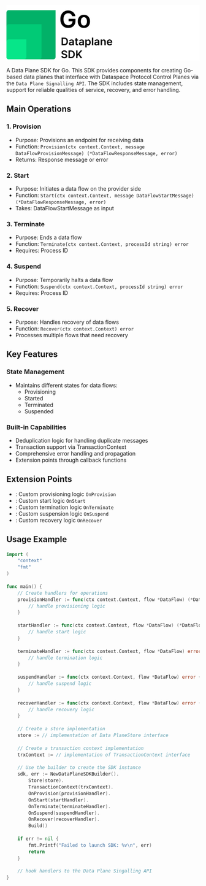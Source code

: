 ![](./docs/logo/go.sdk.logo.stacked.svg)

A Data Plane SDK for Go. This SDK provides components for creating Go-based data planes that interface with Dataspace
Protocol Control Planes via the `Data Plane Signalling API`. The SDK includes state management, support for reliable
qualities of service, recovery, and error handling.

## Main Operations

### 1. Provision

- Purpose: Provisions an endpoint for receiving data
- Function: `Provision(ctx context.Context, message DataFlowProvisionMessage) (*DataFlowResponseMessage, error)`
- Returns: Response message or error

### 2. Start

- Purpose: Initiates a data flow on the provider side
- Function: `Start(ctx context.Context, message DataFlowStartMessage) (*DataFlowResponseMessage, error)`
- Takes: DataFlowStartMessage as input

### 3. Terminate

- Purpose: Ends a data flow
- Function: `Terminate(ctx context.Context, processId string) error`
- Requires: Process ID

### 4. Suspend

- Purpose: Temporarily halts a data flow
- Function: `Suspend(ctx context.Context, processId string) error`
- Requires: Process ID

### 5. Recover

- Purpose: Handles recovery of data flows
- Function: `Recover(ctx context.Context) error`
- Processes multiple flows that need recovery

## Key Features

### State Management

- Maintains different states for data flows:
    - Provisioning
    - Started
    - Terminated
    - Suspended

### Built-in Capabilities

- Deduplication logic for handling duplicate messages
- Transaction support via TransactionContext
- Comprehensive error handling and propagation
- Extension points through callback functions

## Extension Points

- : Custom provisioning logic `OnProvision`
- : Custom start logic `OnStart`
- : Custom termination logic `OnTerminate`
- : Custom suspension logic `OnSuspend`
- : Custom recovery logic `OnRecover`

## Usage Example

``` go
import (
    "context"
    "fmt"
)

func main() {
    // Create handlers for operations
    provisionHandler := func(ctx context.Context, flow *DataFlow) (*DataFlowResponseMessage, error) {
        // handle provisioning logic
    }

    startHandler := func(ctx context.Context, flow *DataFlow) (*DataFlowResponseMessage, error) {
        // handle start logic
    }

    terminateHandler := func(ctx context.Context, flow *DataFlow) error {
        // handle termination logic
    }

    suspendHandler := func(ctx context.Context, flow *DataFlow) error {
        // handle suspend logic
    }

    recoverHandler := func(ctx context.Context, flow *DataFlow) error {
        // handle recovery logic
    }

    // Create a store implementation
    store := // implementation of Data PlaneStore interface

    // Create a transaction context implementation
    trxContext := // implementation of TransactionContext interface

    // Use the builder to create the SDK instance
    sdk, err := NewDataPlaneSDKBuilder().
        Store(store).
        TransactionContext(trxContext).
        OnProvision(provisionHandler).
        OnStart(startHandler).
        OnTerminate(terminateHandler).
        OnSuspend(suspendHandler).
        OnRecover(recoverHandler).
        Build()

    if err != nil {
        fmt.Printf("Failed to launch SDK: %v\n", err)
        return
    }

    // hook handlers to the Data Plane Singalling API 
}
```
